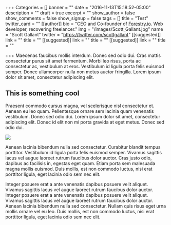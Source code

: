 +++
Categories = []
banner = ""
date = "2016-11-13T15:18:52-05:00"
description = ""
draft = true
excerpt = ""
show_author = false
show_comments = false
show_signup = false
tags = []
title = "Test"
twitter_card = ""
[[author]]
bio = "CEO and Co-founder of <a href='https://forestry.io' title='Forestry.io CMS'>Forestry.io</a>. Web developer, recovering freelancer."
img = "/images/Scott_Gallant.jpg"
name = "Scott Gallant"
twitter = "https://twitter.com/scottgallant"
[[suggested]]
link = ""
title = ""
[[suggested]]
link = ""
title = ""
[[suggested]]
link = ""
title = ""

+++
Maecenas faucibus mollis interdum. Donec sed odio dui. Cras mattis consectetur purus sit amet fermentum. Morbi leo risus, porta ac consectetur ac, vestibulum at eros. Vestibulum id ligula porta felis euismod semper. Donec ullamcorper nulla non metus auctor fringilla. Lorem ipsum dolor sit amet, consectetur adipiscing elit.

## This is something cool

Praesent commodo cursus magna, vel scelerisque nisl consectetur et. Aenean eu leo quam. Pellentesque ornare sem lacinia quam venenatis vestibulum. Donec sed odio dui. Lorem ipsum dolor sit amet, consectetur adipiscing elit. Donec id elit non mi porta gravida at eget metus. Donec sed odio dui.

![](/blog/forestryio/images/Screen%20Shot%202016-10-16%20at%206.42.51%20PM.png)

Aenean lacinia bibendum nulla sed consectetur. Curabitur blandit tempus porttitor. Vestibulum id ligula porta felis euismod semper. Vivamus sagittis lacus vel augue laoreet rutrum faucibus dolor auctor. Cras justo odio, dapibus ac facilisis in, egestas eget quam. Etiam porta sem malesuada magna mollis euismod. Duis mollis, est non commodo luctus, nisi erat porttitor ligula, eget lacinia odio sem nec elit.

Integer posuere erat a ante venenatis dapibus posuere velit aliquet. Vivamus sagittis lacus vel augue laoreet rutrum faucibus dolor auctor. Integer posuere erat a ante venenatis dapibus posuere velit aliquet. Vivamus sagittis lacus vel augue laoreet rutrum faucibus dolor auctor. Aenean lacinia bibendum nulla sed consectetur. Nullam quis risus eget urna mollis ornare vel eu leo. Duis mollis, est non commodo luctus, nisi erat porttitor ligula, eget lacinia odio sem nec elit.